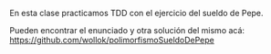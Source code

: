En esta clase practicamos TDD con el ejercicio del sueldo de Pepe.

Pueden encontrar el enunciado y otra solución del mismo acá:
https://github.com/wollok/polimorfismoSueldoDePepe

